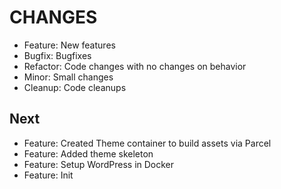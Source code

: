 # CHANGES

- Feature: New features
- Bugfix: Bugfixes
- Refactor: Code changes with no changes on behavior
- Minor: Small changes
- Cleanup: Code cleanups

## Next

- Feature: Created Theme container to build assets via Parcel
- Feature: Added theme skeleton
- Feature: Setup WordPress in Docker
- Feature: Init
